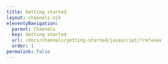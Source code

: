 ```yaml
---
title: Getting started
layout: channels.njk
eleventyNavigation:
  parent: Channels
  key: Getting started
  url: /docs/channels/getting-started/javascript/?ref=nav
  order: 1
permalink: false
---
```

